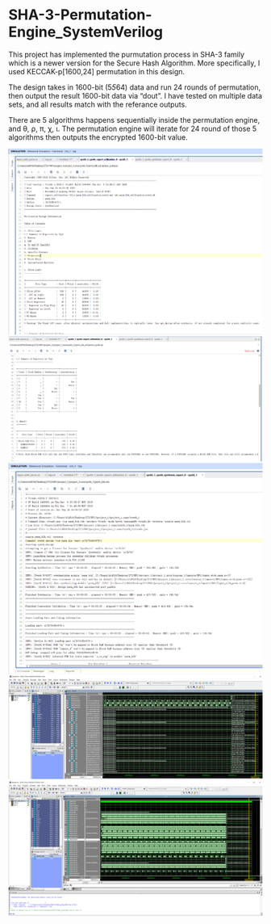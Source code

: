 # SHA-3-Permutation-Engine_SystemVerilog

This project has implemented the purmutation process in SHA-3 family which is a newer version for the Secure Hash Algorithm. More specifically, I used KECCAK-p[1600,24] permutation in this design.

The design takes in 1600-bit (5*5*64) data and run 24 rounds of permutation, then output the result
1600-bit data via “dout”. I have tested on multiple data sets, and all results match with the referance outputs.

There are 5 algorithms happens sequentially inside the permutation engine, and  θ, ρ, π, χ, ι. The permutation engine will iterate for 24 round of those 5 algorithms then outputs the encrypted 1600-bit value.

![Image](https://github.com/tylergithub/SHA-3-Permutation-Engine_SystemVerilog/blob/main/Images/Synthesis_utilization_info.PNG)
![Image](https://github.com/tylergithub/SHA-3-Permutation-Engine_SystemVerilog/blob/main/Images/syn_info.PNG)
![Image](https://github.com/tylergithub/SHA-3-Permutation-Engine_SystemVerilog/blob/main/Images/Synthesis_build_info.PNG)
![Image](https://github.com/tylergithub/SHA-3-Permutation-Engine_SystemVerilog/blob/main/Images/first_1600data_m4_output.PNG)
![Image](https://github.com/tylergithub/SHA-3-Permutation-Engine_SystemVerilog/blob/main/Images/waveform_overview.PNG)

